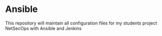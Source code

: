 # Ansible
This repository will maintain all configuration files for my students project NetSecOps with Ansible and Jenkins
